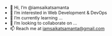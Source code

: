 - 👋 Hi, I’m @iamsaikatsamanta
- 👀 I’m interested in Web Development & DevOps 
- 🌱 I’m currently learning ...
- 💞️ I’m looking to collaborate on ...
- 📫 Reach me at iamsaikatsamanta@gmail.com

<!---
iamsaikatsamanta/iamsaikatsamanta is a ✨ special ✨ repository because its `README.md` (this file) appears on your GitHub profile.
You can click the Preview link to take a look at your changes.
--->
